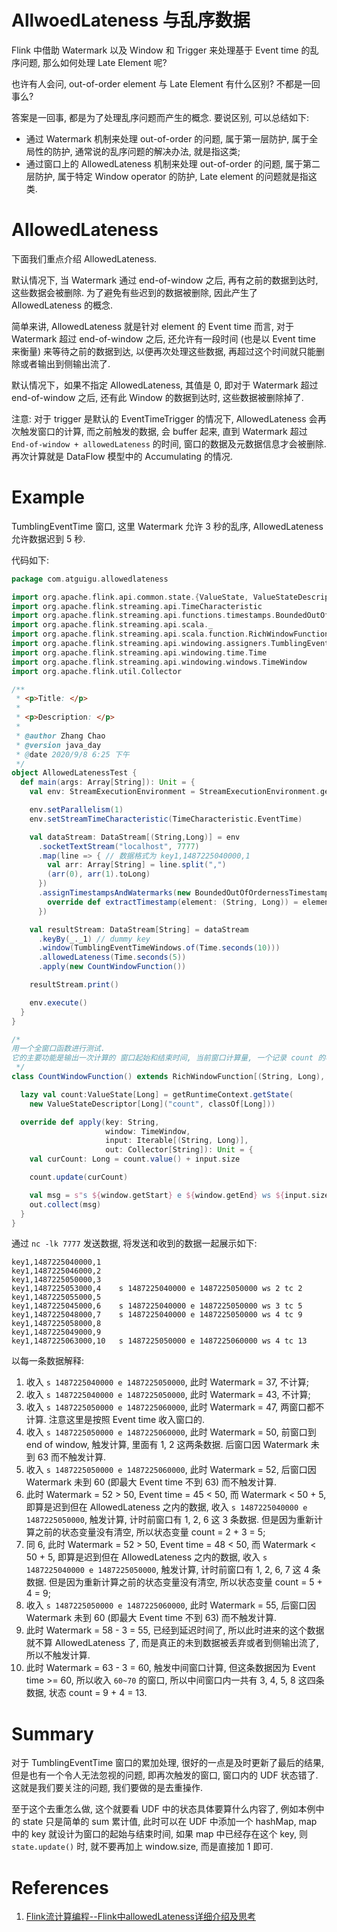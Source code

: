 # AllwoedLateness 与乱序数据

Flink 中借助 Watermark 以及 Window 和 Trigger 来处理基于 Event time 的乱序问题, 那么如何处理 Late Element 呢?

也许有人会问, out-of-order element 与 Late Element 有什么区别? 不都是一回事么? 

答案是一回事, 都是为了处理乱序问题而产生的概念. 要说区别, 可以总结如下:

- 通过 Watermark 机制来处理 out-of-order 的问题, 属于第一层防护, 属于全局性的防护, 通常说的乱序问题的解决办法, 就是指这类;
- 通过窗口上的 AllowedLateness 机制来处理 out-of-order 的问题, 属于第二层防护, 属于特定 Window operator 的防护, Late element 的问题就是指这类.

# AllowedLateness

下面我们重点介绍 AllowedLateness.

默认情况下, 当 Watermark 通过 end-of-window 之后, 再有之前的数据到达时, 这些数据会被删除. 为了避免有些迟到的数据被删除, 因此产生了 AllowedLateness 的概念. 

简单来讲, AllowedLateness 就是针对 element 的 Event time 而言, 对于 Watermark 超过 end-of-window 之后, 还允许有一段时间 (也是以 Event time 来衡量) 来等待之前的数据到达, 以便再次处理这些数据, 再超过这个时间就只能删除或者输出到侧输出流了.

默认情况下，如果不指定 AllowedLateness, 其值是 0, 即对于 Watermark 超过 end-of-window 之后, 还有此 Window 的数据到达时, 这些数据被删除掉了. 

注意: 对于 trigger 是默认的 EventTimeTrigger 的情况下, AllowedLateness 会再次触发窗口的计算, 而之前触发的数据, 会 buffer 起来, 直到 Watermark 超过 `End-of-window + allowedLateness` 的时间, 窗口的数据及元数据信息才会被删除. 再次计算就是 DataFlow 模型中的 Accumulating 的情况.

# Example

TumblingEventTime 窗口, 这里 Watermark 允许 3 秒的乱序, AllowedLateness 允许数据迟到 5 秒.

代码如下:

```scala
package com.atguigu.allowedlateness

import org.apache.flink.api.common.state.{ValueState, ValueStateDescriptor}
import org.apache.flink.streaming.api.TimeCharacteristic
import org.apache.flink.streaming.api.functions.timestamps.BoundedOutOfOrdernessTimestampExtractor
import org.apache.flink.streaming.api.scala._
import org.apache.flink.streaming.api.scala.function.RichWindowFunction
import org.apache.flink.streaming.api.windowing.assigners.TumblingEventTimeWindows
import org.apache.flink.streaming.api.windowing.time.Time
import org.apache.flink.streaming.api.windowing.windows.TimeWindow
import org.apache.flink.util.Collector

/**
 * <p>Title: </p>
 *
 * <p>Description: </p>
 *
 * @author Zhang Chao
 * @version java_day
 * @date 2020/9/8 6:25 下午
 */
object AllowedLatenessTest {
  def main(args: Array[String]): Unit = {
    val env: StreamExecutionEnvironment = StreamExecutionEnvironment.getExecutionEnvironment

    env.setParallelism(1)
    env.setStreamTimeCharacteristic(TimeCharacteristic.EventTime)

    val dataStream: DataStream[(String,Long)] = env
      .socketTextStream("localhost", 7777)
      .map(line => { // 数据格式为 key1,1487225040000,1
        val arr: Array[String] = line.split(",")
        (arr(0), arr(1).toLong)
      })
      .assignTimestampsAndWatermarks(new BoundedOutOfOrdernessTimestampExtractor[(String, Long)](Time.seconds(3)) {
        override def extractTimestamp(element: (String, Long)) = element._2
      })

    val resultStream: DataStream[String] = dataStream
      .keyBy(_._1) // dummy key
      .window(TumblingEventTimeWindows.of(Time.seconds(10)))
      .allowedLateness(Time.seconds(5))
      .apply(new CountWindowFunction())

    resultStream.print()

    env.execute()
  }
}

/*
用一个全窗口函数进行测试.
它的主要功能是输出一次计算的 窗口起始和结束时间, 当前窗口计算量, 一个记录 count 的状态
 */
class CountWindowFunction() extends RichWindowFunction[(String, Long), String, String, TimeWindow] {

  lazy val count:ValueState[Long] = getRuntimeContext.getState(
    new ValueStateDescriptor[Long]("count", classOf[Long]))

  override def apply(key: String,
                     window: TimeWindow,
                     input: Iterable[(String, Long)],
                     out: Collector[String]): Unit = {
    val curCount: Long = count.value() + input.size

    count.update(curCount)

    val msg = s"s ${window.getStart} e ${window.getEnd} ws ${input.size} tc $curCount"
    out.collect(msg)
  }
}
```

通过 `nc -lk 7777` 发送数据, 将发送和收到的数据一起展示如下:

```
key1,1487225040000,1
key1,1487225046000,2
key1,1487225050000,3
key1,1487225053000,4	s 1487225040000 e 1487225050000 ws 2 tc 2
key1,1487225055000,5
key1,1487225045000,6	s 1487225040000 e 1487225050000 ws 3 tc 5
key1,1487225048000,7	s 1487225040000 e 1487225050000 ws 4 tc 9
key1,1487225058000,8
key1,1487225049000,9
key1,1487225063000,10	s 1487225050000 e 1487225060000 ws 4 tc 13
```

以每一条数据解释:

1. 收入 `s 1487225040000 e 1487225050000`, 此时 Watermark = 37, 不计算;
2. 收入 `s 1487225040000 e 1487225050000`, 此时 Watermark = 43, 不计算;
3. 收入 `s 1487225050000 e 1487225060000`, 此时 Watermark = 47, 两窗口都不计算. 注意这里是按照 Event time 收入窗口的.
4. 收入 `s 1487225050000 e 1487225060000`, 此时 Watermark = 50, 前窗口到 end of window, 触发计算, 里面有 1, 2 这两条数据. 后窗口因 Watermark 未到 63 而不触发计算.
5. 收入 `s 1487225050000 e 1487225060000`, 此时 Watermark = 52, 后窗口因 Watermark 未到 60 (即最大 Event time 不到 63) 而不触发计算.
6. 此时 Watermark = 52 > 50, Event time = 45 < 50, 而 Watermark < 50 + 5, 即算是迟到但在 AllowedLateness 之内的数据, 收入 `s 1487225040000 e 1487225050000`, 触发计算, 计时前窗口有 1, 2, 6 这 3 条数据. 但是因为重新计算之前的状态变量没有清空, 所以状态变量 count = 2 + 3 = 5;
7. 同 6, 此时 Watermark = 52 > 50, Event time = 48 < 50, 而 Watermark < 50 + 5, 即算是迟到但在 AllowedLateness 之内的数据, 收入 `s 1487225040000 e 1487225050000`, 触发计算, 计时前窗口有 1, 2, 6, 7 这 4 条数据. 但是因为重新计算之前的状态变量没有清空, 所以状态变量 count = 5 + 4 = 9;
8. 收入 `s 1487225050000 e 1487225060000`,  此时 Watermark = 55, 后窗口因 Watermark 未到 60 (即最大 Event time 不到 63) 而不触发计算.
9. 此时 Watermark = 58 - 3 = 55, 已经到延迟时间了, 所以此时进来的这个数据就不算 AllowedLateness 了, 而是真正的未到数据被丢弃或者到侧输出流了, 所以不触发计算.
10. 此时 Watermark = 63 - 3 = 60, 触发中间窗口计算, 但这条数据因为 Event time >= 60, 所以收入 `60~70`  的窗口, 所以中间窗口内一共有 3, 4, 5, 8 这四条数据, 状态 count = 9 + 4 = 13.

# Summary

对于 TumblingEventTime 窗口的累加处理, 很好的一点是及时更新了最后的结果, 但是也有一个令人无法忽视的问题, 即再次触发的窗口, 窗口内的 UDF 状态错了. 这就是我们要关注的问题, 我们要做的是去重操作. 

至于这个去重怎么做, 这个就要看 UDF 中的状态具体要算什么内容了, 例如本例中的 state 只是简单的 sum 累计值, 此时可以在 UDF 中添加一个 hashMap, map 中的 key 就设计为窗口的起始与结束时间, 如果 map 中已经存在这个 key, 则 `state.update()` 时, 就不要再加上 window.size, 而是直接加 1 即可. 

# References

1. [Flink流计算编程--Flink中allowedLateness详细介绍及思考](https://blog.csdn.net/lmalds/article/details/55259718)

 
